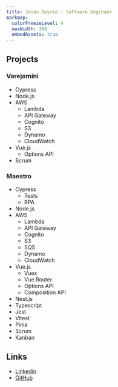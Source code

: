 ```yaml
---
title: Jonas Deyvid - Software Engineer
markmap:
  colorFreezeLevel: 4
  maxWidth: 300
  embedAssets: true
---
```


## Projects

### Varejomini
- Cypress
- Node.js
- AWS
  - Lambda
  - API Gateway
  - Cognito
  - S3
  - Dynamo
  - CloudWatch
- Vue.js
  - Options API
- Scrum

### Maestro
- Cypress
  - Tests
  - RPA
- Node.js
- AWS
  - Lambda
  - API Gateway
  - Cognito
  - S3
  - SQS
  - Dynamo
  - CloudWatch
- Vue.js
  - Vuex
  - Vue Router
  - Options API
  - Composition API
- Nest.js
- Typescript
- Jest
- Vitest
- Pinia
- Scrum
- Kanban

## Links

- [Linkedin](https://www.linkedin.com/in/jonasdeyvid/)
- [GitHub](https://github.com/jonasdeyvid)
